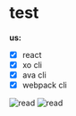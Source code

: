 # test
**us:**

- [x] react 
- [x] xo cli 
- [x] ava cli 
- [x] webpack cli

![read](http://jslog.com/2014/10/02/react-with-webpack-part-1/)
![read](https://guides.github.com/features/mastering-markdown/)

